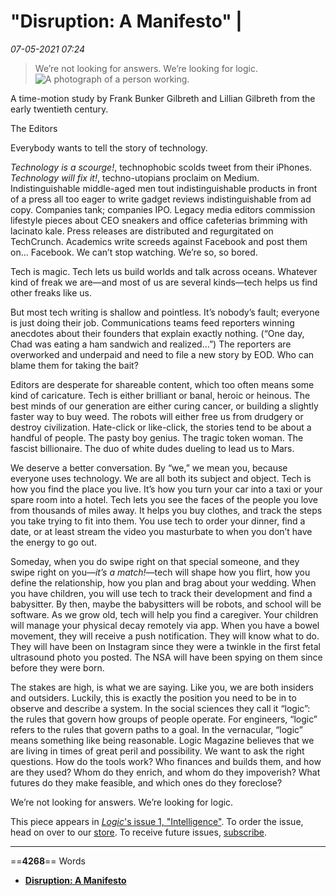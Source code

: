 # "Disruption: A Manifesto" | 

*07-05-2021 07:24* 

> We’re not looking for answers. We’re looking for logic.
![A photograph of a person working. ](https://images.ctfassets.net/e529ilab8frl/5hHLuLjTiVnLxkHCRthGPG/6fd1e25fdc9c3a3d632068c06af1e33f/disruption.jpg?w=962&h=600&fm=jpg&fl=progressive)

A time-motion study by Frank Bunker Gilbreth and Lillian Gilbreth from the early twentieth century.

The Editors

Everybody wants to tell the story of technology.

*Technology is a scourge!*, technophobic scolds tweet from their iPhones. *Technology will fix it!*, techno-utopians proclaim on Medium. Indistinguishable middle-aged men tout indistinguishable products in front of a press all too eager to write gadget reviews indistinguishable from ad copy. Companies tank; companies IPO. Legacy media editors commission lifestyle pieces about CEO sneakers and office cafeterias brimming with lacinato kale. Press releases are distributed and regurgitated on TechCrunch. Academics write screeds against Facebook and post them on… Facebook. We can’t stop watching. We’re so, so bored.

Tech is magic. Tech lets us build worlds and talk across oceans. Whatever kind of freak we are—and most of us are several kinds—tech helps us find other freaks like us.

But most tech writing is shallow and pointless. It’s nobody’s fault; everyone is just doing their job. Communications teams feed reporters winning anecdotes about their founders that explain exactly nothing. (“One day, Chad was eating a ham sandwich and realized…”) The reporters are overworked and underpaid and need to file a new story by EOD. Who can blame them for taking the bait?

Editors are desperate for shareable content, which too often means some kind of caricature. Tech is either brilliant or banal, heroic or heinous. The best minds of our generation are either curing cancer, or building a slightly faster way to buy weed. The robots will either free us from drudgery or destroy civilization. Hate-click or like-click, the stories tend to be about a handful of people. The pasty boy genius. The tragic token woman. The fascist billionaire. The duo of white dudes dueling to lead us to Mars.

We deserve a better conversation. By “we,” we mean you, because everyone uses technology. We are all both its subject and object. Tech is how you find the place you live. It’s how you turn your car into a taxi or your spare room into a hotel. Tech lets you see the faces of the people you love from thousands of miles away. It helps you buy clothes, and track the steps you take trying to fit into them. You use tech to order your dinner, find a date, or at least stream the video you masturbate to when you don’t have the energy to go out.

Someday, when you do swipe right on that special someone, and they swipe right on you—*it’s a match!*—tech will shape how you flirt, how you define the relationship, how you plan and brag about your wedding. When you have children, you will use tech to track their development and find a babysitter. By then, maybe the babysitters will be robots, and school will be software. As we grow old, tech will help you find a caregiver. Your children will manage your physical decay remotely via app. When you have a bowel movement, they will receive a push notification. They will know what to do. They will have been on Instagram since they were a twinkle in the first fetal ultrasound photo you posted. The NSA will have been spying on them since before they were born.

The stakes are high, is what we are saying. Like you, we are both insiders and outsiders. Luckily, this is exactly the position you need to be in to observe and describe a system. In the social sciences they call it “logic”: the rules that govern how groups of people operate. For engineers, “logic” refers to the rules that govern paths to a goal. In the vernacular, “logic” means something like being reasonable. Logic Magazine believes that we are living in times of great peril and possibility. We want to ask the right questions. How do the tools work? Who finances and builds them, and how are they used? Whom do they enrich, and whom do they impoverish? What futures do they make feasible, and which ones do they foreclose?

We’re not looking for answers. We’re looking for logic.

This piece appears in [*Logic*'s issue 1, "Intelligence"](https://logicmag.io/intelligence). To order the issue, head on over to our [store](http://store.logicmag.io/). To receive future issues, [subscribe](https://logicmag.io/subscribe).
***

==**4268**== Words

- **[Disruption: A Manifesto](https://logicmag.io/intelligence/disruption-a-manifesto/)**
